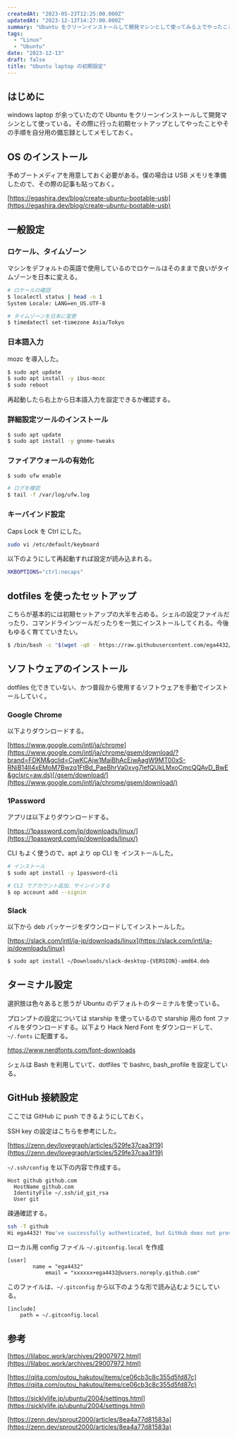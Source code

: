 ```yaml
---
createdAt: "2023-05-23T12:25:00.000Z"
updatedAt: "2023-12-13T14:27:00.000Z"
summary: "Ubuntu をクリーンインストールして開発マシンとして使ってみる上でやったことなど"
tags:
  - "Linux"
  - "Ubuntu"
date: "2023-12-13"
draft: false
title: "Ubuntu laptop の初期設定"
---
```


## はじめに

windows laptop が余っていたので Ubuntu をクリーンインストールして開発マシンとして使っている。その際に行った初期セットアップとしてやったことやその手順を自分用の備忘録としてメモしておく。

## OS のインストール

予めブートメディアを用意しておく必要がある。僕の場合は USB メモリを準備したので、その際の記事も貼っておく。

[https://egashira.dev/blog/create-ubuntu-bootable-usb](https://egashira.dev/blog/create-ubuntu-bootable-usb)

## 一般設定

### ロケール、タイムゾーン

マシンをデフォルトの英語で使用しているのでロケールはそのままで良いがタイムゾーンを日本に変える。

```bash
# ロケールの確認
$ localectl status | head -n 1
System Locale: LANG=en_US.UTF-8

# タイムゾーンを日本に変更
$ timedatectl set-timezone Asia/Tokyo
```

### 日本語入力

mozc を導入した。

```bash
$ sudo apt update
$ sudo apt install -y ibus-mozc
$ sudo reboot
```

再起動したら右上から日本語入力を設定できるか確認する。

### 詳細設定ツールのインストール

```bash
$ sudo apt update
$ sudo apt install -y gnome-tweaks
```

### **ファイアウォールの有効化**

```bash
$ sudo ufw enable

# ログを確認
$ tail -f /var/log/ufw.log
```

### キーバインド設定

Caps Lock を Ctrl にした。

```bash
sudo vi /etc/default/keyboard
```

以下のようにして再起動すれば設定が読み込まれる。

```bash
XKBOPTIONS="ctrl:nocaps"
```

## dotfiles を使ったセットアップ

こちらが基本的には初期セットアップの大半を占める。シェルの設定ファイルだったり、コマンドラインツールだったりを一気にインストールしてくれる。今後もゆるく育てていきたい。

```bash
$ /bin/bash -c "$(wget -qO - https://raw.githubusercontent.com/ega4432/dotfiles/main/install.sh)"
```

## ソフトウェアのインストール

dotfiles 化できていない、かつ普段から使用するソフトウェアを手動でインストールしていく。

### Google Chrome

以下よりダウンロードする。

[https://www.google.com/intl/ja/chrome](https://www.google.com/intl/ja/chrome/gsem/download/?brand=FDKM&gclid=CjwKCAjw1MajBhAcEiwAagW9MT00xS-RNiB14Il4xEMoM7Bwzq1FtBd_PaeBhrVa0xvg7lefQUkLMxoCmcQQAvD_BwE&gclsrc=aw.ds)[/gsem/download/](https://www.google.com/intl/ja/chrome/gsem/download/)

### 1Password

アプリは以下よりダウンロードする。

[https://1password.com/jp/downloads/linux/](https://1password.com/jp/downloads/linux/)

CLI もよく使うので、apt より op CLI を インストールした。

```bash
# インストール
$ sudo apt install -y 1password-cli

# CLI でアカウント追加、サインインする
$ op account add --signin
```

### Slack

以下から deb パッケージをダウンロードしてインストールした。

[https://slack.com/intl/ja-jp/downloads/linux](https://slack.com/intl/ja-jp/downloads/linux)

```bash
$ sudo apt install ~/Downloads/slack-desktop-{VERSION}-amd64.deb
```

## ターミナル設定

選択肢は色々あると思うが Ubuntu のデフォルトのターミナルを使っている。

プロンプトの設定については starship を使っているので starship 用の font ファイルをダウンロードする。以下より Hack Nerd Font をダウンロードして、`~/.fonts` に配置する。

https://www.nerdfonts.com/font-downloads

シェルは Bash を利用していて、dotfiles で bashrc, bash_profile を設定している。

## GitHub 接続設定

ここでは GitHub に push できるようにしておく。

SSH key の設定はこちらを参考にした。

[https://zenn.dev/lovegraph/articles/529fe37caa3f19](https://zenn.dev/lovegraph/articles/529fe37caa3f19)

`~/.ssh/config` を以下の内容で作成する。

```text
Host github github.com
  HostName github.com
  IdentityFile ~/.ssh/id_git_rsa
  User git
```

疎通確認する。

```bash
ssh -T github
Hi ega4432! You've successfully authenticated, but GitHub does not provide shell access.
```

ローカル用 config ファイル `~/.gitconfig.local` を作成

```text
[user]
		name = "ega4432"
			email = "xxxxxx+ega4432@users.noreply.github.com"
```

このファイルは、`~/.gitconfig` から以下のような形で読み込むようにしている。

```text
[include]
    path = ~/.gitconfig.local
```

## 参考

[https://lilaboc.work/archives/29007972.html](https://lilaboc.work/archives/29007972.html)

[https://qiita.com/outou_hakutou/items/ce06cb3c8c355d5fd87c](https://qiita.com/outou_hakutou/items/ce06cb3c8c355d5fd87c)

[https://sicklylife.jp/ubuntu/2004/settings.html](https://sicklylife.jp/ubuntu/2004/settings.html)

[https://zenn.dev/sprout2000/articles/8ea4a77d81583a](https://zenn.dev/sprout2000/articles/8ea4a77d81583a)

